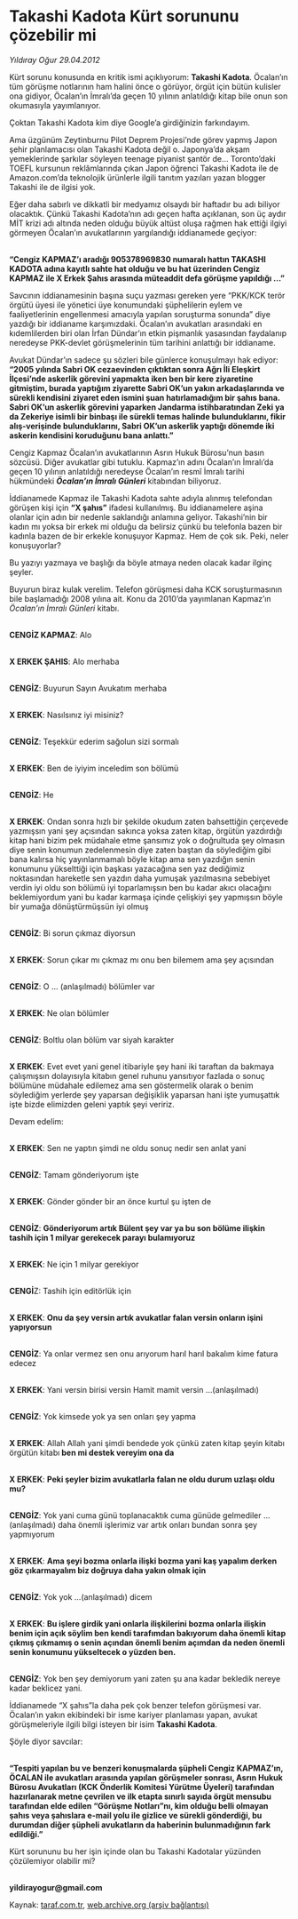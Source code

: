 # Takashi Kadota Kürt sorununu çözebilir mi

*Yıldıray Oğur 29.04.2012*

<div class="yazi"><p>Kürt sorunu konusunda en kritik ismi açıklıyorum: <b>Takashi Kadota</b>. Öcalan’ın tüm görüşme notlarının ham halini önce o görüyor, örgüt için bütün kulisler ona gidiyor, Öcalan’ın İmralı’da geçen 10 yılının anlatıldığı kitap bile onun son okumasıyla yayımlanıyor. </p>
<p>Çoktan Takashi Kadota kim diye Google’a girdiğinizin farkındayım. </p>
<p>Ama üzgünüm Zeytinburnu Pilot Deprem Projesi’nde görev yapmış Japon şehir planlamacısı olan Takashi Kadota değil o. Japonya’da akşam yemeklerinde şarkılar söyleyen teenage piyanist şantör de... Toronto’daki TOEFL kursunun reklâmlarında çıkan Japon öğrenci Takashi Kadota ile de Amazon.com’da teknolojik ürünlerle ilgili tanıtım yazıları yazan blogger Takashi ile de ilgisi yok. </p>
<p>Eğer daha sabırlı ve dikkatli bir medyamız olsaydı bir haftadır bu adı biliyor olacaktık. Çünkü Takashi Kadota’nın adı geçen hafta açıklanan, son üç aydır MİT krizi adı altında neden olduğu büyük altüst oluşa rağmen hak ettiği ilgiyi görmeyen Öcalan’ın avukatlarının yargılandığı iddianamede geçiyor:</p>
<p><b><br/>“Cengiz KAPMAZ’ı aradığı 905378969830 numaralı hattın TAKASHI KADOTA adına kayıtlı sahte hat olduğu ve bu hat üzerinden Cengiz KAPMAZ ile X Erkek Şahıs arasında müteaddit defa görüşme yapıldığı ...”</b></p>
<p>Savcının iddianamesinin başına suçu yazması gereken yere “PKK/KCK terör örgütü üyesi ile yönetici üye konumundaki şüphelilerin eylem ve faaliyetlerinin engellenmesi amacıyla yapılan soruşturma sonunda” diye yazdığı bir iddianame karşımızdaki. Öcalan’ın avukatları arasındaki en kıdemlilerden biri olan İrfan Dündar’ın etkin pişmanlık yasasından faydalanıp neredeyse PKK-devlet görüşmelerinin tüm tarihini anlattığı bir iddianame.</p>
<p>Avukat Dündar’ın sadece şu sözleri bile günlerce konuşulmayı hak ediyor: <b>“2005 yılında Sabri OK cezaevinden çıktıktan sonra Ağrı İli Eleşkirt İlçesi’nde askerlik görevini yapmakta iken ben bir kere ziyaretine gitmiştim, burada yaptığım ziyarette Sabri OK’un yakın arkadaşlarında ve sürekli kendisini ziyaret eden ismini şuan hatırlamadığım bir şahıs bana. Sabri OK’un askerlik görevini yaparken Jandarma istihbaratından Zeki ya da Zekeriye isimli bir binbaşı ile sürekli temas halinde bulunduklarını, fikir alış-verişinde bulunduklarını, Sabri OK’un askerlik yaptığı dönemde iki askerin kendisini koruduğunu bana anlattı.”</b></p>
<p>Cengiz Kapmaz Öcalan’ın avukatlarının Asrın Hukuk Bürosu’nun basın sözcüsü. Diğer avukatlar gibi tutuklu. Kapmaz’ın adını Öcalan’ın İmralı’da geçen 10 yılının anlatıldığı neredeyse Öcalan’ın resmî İmralı tarihi hükmündeki <b><i>Öcalan’ın İmralı Günleri</i></b> kitabından biliyoruz.</p>
<p>İddianamede Kapmaz ile Takashi Kadota sahte adıyla alınmış telefondan görüşen kişi için <b>“X şahıs”</b> ifadesi kullanılmış. Bu iddianamelere aşina olanlar için adın bir nedenle saklandığı anlamına geliyor. Takashi’nin bir kadın mı yoksa bir erkek mi olduğu da belirsiz çünkü bu telefonla bazen bir kadınla bazen de bir erkekle konuşuyor Kapmaz. Hem de çok sık. Peki, neler konuşuyorlar?</p>
<p>Bu yazıyı yazmaya ve başlığı da böyle atmaya neden olacak kadar ilginç şeyler. </p>
<p>Buyurun biraz kulak verelim. Telefon görüşmesi daha KCK soruşturmasının bile başlamadığı 2008 yılına ait. Konu da 2010’da yayımlanan Kapmaz’ın <i>Öcalan’ın İmralı Günleri</i> kitabı. </p>
<p><b><br/>CENGİZ KAPMAZ</b>: Alo </p>
<p><b><br/>X ERKEK ŞAHIS</b>: Alo merhaba </p>
<p><b><br/>CENGİZ</b>: Buyurun Sayın Avukatım merhaba </p>
<p><b><br/>X ERKEK</b>: Nasılsınız iyi misiniz? </p>
<p><b><br/>CENGİZ</b>: Teşekkür ederim sağolun sizi sormalı </p>
<p><b><br/>X ERKEK</b>: Ben de iyiyim inceledim son bölümü </p>
<p><b><br/>CENGİZ</b>: He</p>
<p><b><br/>X ERKEK</b>: Ondan sonra hızlı bir şekilde okudum zaten bahsettiğin çerçevede yazmışsın yani şey açısından sakınca yoksa zaten kitap, örgütün yazdırdığı kitap hani bizim pek müdahale etme şansımız yok o doğrultuda şey olmasın diye senin konumun zedelenmesin diye zaten baştan da söylediğim gibi bana kalırsa hiç yayınlanmamalı böyle kitap ama sen yazdığın senin konumunu yükselttiği için başkası yazacağına sen yaz dediğimiz noktasından hareketle sen yazdın daha yumuşak yazılmasına sebebiyet verdin iyi oldu son bölümü iyi toparlamışsın ben bu kadar akıcı olacağını beklemiyordum yani bu kadar karmaşa içinde çelişkiyi şey yapmışsın böyle bir yumağa dönüştürmüşsün iyi olmuş </p>
<p><b><br/>CENGİZ</b>: Bi sorun çıkmaz diyorsun </p>
<p><b><br/>X ERKEK</b>: Sorun çıkar mı çıkmaz mı onu ben bilemem ama şey açısından </p>
<p><b><br/>CENGİZ</b>: O ... (anlaşılmadı) bölümler var </p>
<p><b><br/>X ERKEK</b>: Ne olan bölümler </p>
<p><b><br/>CENGİZ</b>: Boltlu olan bölüm var siyah karakter </p>
<p><b><br/>X ERKEK</b>: Evet evet yani genel itibariyle şey hani iki taraftan da bakmaya çalışmışsın dolayısıyla kitabın genel ruhunu yansıtıyor fazlada o sonuç bölümüne müdahale edilemez ama sen göstermelik olarak o benim söylediğim yerlerde şey yaparsan değişiklik yaparsan hani işte yumuşattık işte bizde elimizden geleni yaptık şeyi veririz.</p>
<p>Devam edelim:</p>
<p><b><br/>X ERKEK</b>: Sen ne yaptın şimdi ne oldu sonuç nedir sen anlat yani</p>
<p><b><br/>CENGİZ</b>: Tamam gönderiyorum işte </p>
<p><b><br/>X ERKEK</b>: Gönder gönder bir an önce kurtul şu işten de </p>
<p><b><br/>CENGİZ</b>: <b>Gönderiyorum artık Bülent şey var ya bu son bölüme ilişkin tashih için 1 milyar gerekecek parayı bulamıyoruz</b> </p>
<p><b><br/>X ERKEK</b>: Ne için 1 milyar gerekiyor </p>
<p><b><br/>CENGİ</b>Z: Tashih için editörlük için </p>
<p><b><br/>X ERKEK</b>: <b>Onu da şey versin artık avukatlar falan versin onların işini yapıyorsun</b> </p>
<p><b><br/>CENGİZ</b>: Ya onlar vermez sen onu arıyorum harıl harıl bakalım kime fatura edecez </p>
<p><b><br/>X ERKEK</b>: Yani versin birisi versin Hamit mamit versin ...(anlaşılmadı)</p>
<p><b><br/>CENGİZ</b>: Yok kimsede yok ya sen onları şey yapma </p>
<p><b><br/>X ERKEK</b>: Allah Allah yani şimdi bendede yok çünkü zaten kitap şeyin kitabı örgütün kitabı<b> ben mi destek vereyim ona da</b> </p>
<p><b><br/>X ERKEK</b>: <b>Peki şeyler bizim avukatlarla falan ne oldu durum uzlaşı oldu mu?</b> </p>
<p><b><br/>CENGİZ</b>: Yok yani cuma günü toplanacaktık cuma günüde gelmediler ...(anlaşılmadı) daha önemli işlerimiz var artık onları bundan sonra şey yapmıyorum </p>
<p><b><br/>X ERKEK</b>: <b>Ama şeyi bozma onlarla ilişki bozma yani kaş yapalım derken göz çıkarmayalım biz doğruya daha yakın olmak için </b></p>
<p><b><br/>CENGİZ</b>: Yok yok ...(anlaşılmadı) dicem </p>
<p><b><br/>X ERKEK</b>: <b>Bu işlere girdik yani onlarla ilişkilerini bozma onlarla ilişkin benim için açık söylim ben kendi tarafımdan bakıyorum daha önemli kitap çıkmış çıkmamış o senin açından önemli benim açımdan da neden önemli senin konumunu yükseltecek o yüzden ben. </b></p>
<p><b><br/>CENGİZ</b>: Yok ben şey demiyorum yani zaten şu ana kadar bekledik nereye kadar beklicez yani.</p>
<p>İddianamede “X şahıs”la daha pek çok benzer telefon görüşmesi var. Öcalan’ın yakın ekibindeki bir isme kariyer planlaması yapan, avukat görüşmeleriyle ilgili bilgi isteyen bir isim <b>Takashi Kadota</b>. </p>
<p>Şöyle diyor savcılar:</p>
<p><b><br/>“Tespiti yapılan bu ve benzeri konuşmalarda şüpheli Cengiz KAPMAZ’ın, ÖCALAN ile avukatları arasında yapılan görüşmeler sonrası, Asrın Hukuk Bürosu Avukatları (KCK Önderlik Komitesi Yürütme Üyeleri) tarafından hazırlanarak metne çevrilen ve ilk etapta sınırlı sayıda örgüt mensubu tarafından elde edilen “Görüşme Notları”nı, kim olduğu belli olmayan şahıs veya şahıslara e-mail yolu ile gizlice ve sürekli gönderdiği, bu durumdan diğer şüpheli avukatların da haberinin bulunmadığının fark edildiği.”</b></p>
<p>Kürt sorununu bu her işin içinde olan bu Takashi Kadotalar yüzünden çözülemiyor olabilir mi?</p>
<p><b><br/>yildirayogur@gmail.com</b></p>
</div>

Kaynak: [taraf.com.tr](http://www.taraf.com.tr/yildiray-ogur/makale-takashi-kadota-kurt-sorununu-cozebilir-mi.htm), [web.archive.org (arşiv bağlantısı)](http://web.archive.org/web/20130709145117/http://www.taraf.com.tr/yildiray-ogur/makale-takashi-kadota-kurt-sorununu-cozebilir-mi.htm)
